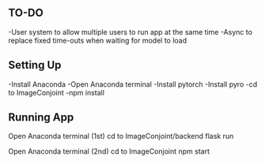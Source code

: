 ## TO-DO

-User system to allow multiple users to run app at the same time
-Async to replace fixed time-outs when waiting for model to load


## Setting Up

-Install Anaconda
-Open Anaconda terminal
    -Install pytorch
    -Install pyro
    -cd to ImageConjoint
        -npm install


## Running App

Open Anaconda terminal (1st)
cd to ImageConjoint/backend
flask run

Open Anaconda terminal (2nd)
cd to ImageConjoint
npm start
